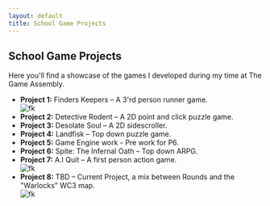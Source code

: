 ```yaml
---
layout: default
title: School Game Projects
---
```


<h2>School Game Projects</h2>

<p>Here you'll find a showcase of the games I developed during my time at The Game Assembly.</p>

<ul>
  <li><strong>Project 1:</strong> Finders Keepers – A 3'rd person runner game. </li>    
<img src="{{ '/assets/images/Finders_Keepers.png' | relative_url }}" alt="fk">
  <li><strong>Project 2:</strong> Detective Rodent – A 2D point and click puzzle game. </li>
  <li><strong>Project 3:</strong> Desolate Soul – A 2D sidescroller. </li>
  <li><strong>Project 4:</strong> Landfisk – Top down puzzle game. </li>
  <li><strong>Project 5:</strong> Game Engine work - Pre work for P6. </li>
  <li><strong>Project 6:</strong> Spite: The Infernal Oath – Top down ARPG. </li>
  <li><strong>Project 7:</strong> A.I Quit – A first person action game. </li>
<img src="{{ '/assets/images/aiquit1.gif' | relative_url }}" alt="fk">
  <li><strong>Project 8:</strong> TBD – Current Project, a mix between Rounds and the "Warlocks" WC3 map. </li>
<img src="{{ '/assets/images/new.gif' | relative_url }}" alt="fk">
</ul>
